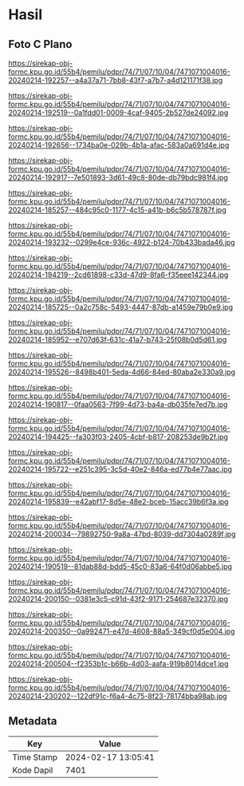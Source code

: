 # Hasil

## Foto C Plano

https://sirekap-obj-formc.kpu.go.id/55b4/pemilu/pdpr/74/71/07/10/04/7471071004016-20240214-192257--a4a37a71-7bb8-43f7-a7b7-a4d121171f38.jpg

https://sirekap-obj-formc.kpu.go.id/55b4/pemilu/pdpr/74/71/07/10/04/7471071004016-20240214-192519--0a1fdd01-0009-4caf-9405-2b527de24092.jpg

https://sirekap-obj-formc.kpu.go.id/55b4/pemilu/pdpr/74/71/07/10/04/7471071004016-20240214-192656--1734ba0e-029b-4b1a-afac-583a0a691d4e.jpg

https://sirekap-obj-formc.kpu.go.id/55b4/pemilu/pdpr/74/71/07/10/04/7471071004016-20240214-192917--7e501893-3d61-49c8-80de-db79bdc981f4.jpg

https://sirekap-obj-formc.kpu.go.id/55b4/pemilu/pdpr/74/71/07/10/04/7471071004016-20240214-185257--484c95c0-1177-4c15-a41b-b6c5b578787f.jpg

https://sirekap-obj-formc.kpu.go.id/55b4/pemilu/pdpr/74/71/07/10/04/7471071004016-20240214-193232--0299e4ce-936c-4922-b124-70b433bada46.jpg

https://sirekap-obj-formc.kpu.go.id/55b4/pemilu/pdpr/74/71/07/10/04/7471071004016-20240214-194219--2cd61898-c33d-47d9-8fa6-f35eee142344.jpg

https://sirekap-obj-formc.kpu.go.id/55b4/pemilu/pdpr/74/71/07/10/04/7471071004016-20240214-185725--0a2c758c-5493-4447-87db-a1459e79b0e9.jpg

https://sirekap-obj-formc.kpu.go.id/55b4/pemilu/pdpr/74/71/07/10/04/7471071004016-20240214-185952--e707d63f-631c-41a7-b743-25f08b0d5d61.jpg

https://sirekap-obj-formc.kpu.go.id/55b4/pemilu/pdpr/74/71/07/10/04/7471071004016-20240214-195526--8498b401-5eda-4d66-84ed-80aba2e330a9.jpg

https://sirekap-obj-formc.kpu.go.id/55b4/pemilu/pdpr/74/71/07/10/04/7471071004016-20240214-190817--0faa0563-7f99-4d73-ba4a-db035fe7ed7b.jpg

https://sirekap-obj-formc.kpu.go.id/55b4/pemilu/pdpr/74/71/07/10/04/7471071004016-20240214-194425--fa303f03-2405-4cbf-b817-208253de9b2f.jpg

https://sirekap-obj-formc.kpu.go.id/55b4/pemilu/pdpr/74/71/07/10/04/7471071004016-20240214-195722--e251c395-3c5d-40e2-846a-ed77b4e77aac.jpg

https://sirekap-obj-formc.kpu.go.id/55b4/pemilu/pdpr/74/71/07/10/04/7471071004016-20240214-195839--e42abf17-8d5e-48e2-bceb-15acc39b6f3a.jpg

https://sirekap-obj-formc.kpu.go.id/55b4/pemilu/pdpr/74/71/07/10/04/7471071004016-20240214-200034--79892750-9a8a-47bd-8039-dd7304a0289f.jpg

https://sirekap-obj-formc.kpu.go.id/55b4/pemilu/pdpr/74/71/07/10/04/7471071004016-20240214-190519--81dab88d-bdd5-45c0-83a6-64f0d06abbe5.jpg

https://sirekap-obj-formc.kpu.go.id/55b4/pemilu/pdpr/74/71/07/10/04/7471071004016-20240214-200150--0381e3c5-c91d-43f2-9171-254687e32370.jpg

https://sirekap-obj-formc.kpu.go.id/55b4/pemilu/pdpr/74/71/07/10/04/7471071004016-20240214-200350--0a992471-e47d-4608-88a5-349cf0d5e004.jpg

https://sirekap-obj-formc.kpu.go.id/55b4/pemilu/pdpr/74/71/07/10/04/7471071004016-20240214-200504--f2353b1c-b66b-4d03-aafa-919b8014dce1.jpg

https://sirekap-obj-formc.kpu.go.id/55b4/pemilu/pdpr/74/71/07/10/04/7471071004016-20240214-230202--122df91c-f6a4-4c75-8f23-78174bba98ab.jpg


## Metadata

| Key        | Value               |
| ---------- | ------------------- |
| Time Stamp | 2024-02-17 13:05:41 |
| Kode Dapil | 7401                |



